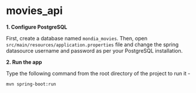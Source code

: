 # movies_api


**1. Configure PostgreSQL**

First, create a database named `mondia_movies`. Then, open `src/main/resources/application.properties` file and change the spring datasource username and password as per your PostgreSQL installation.

**2. Run the app**

Type the following command from the root directory of the project to run it -

```bash
mvn spring-boot:run
```